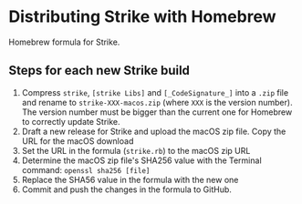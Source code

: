 # Distributing Strike with Homebrew
Homebrew formula for Strike.

## Steps for each new Strike build
1. Compress `strike`, `[strike Libs]` and `[_CodeSignature_]` into a `.zip` file and rename to `strike-XXX-macos.zip` (where `XXX` is the version number). The version number must be bigger than the current one for Homebrew to correctly update Strike.
2. Draft a new release for Strike and upload the macOS zip file. Copy the URL for the macOS download
3. Set the URL in the formula (`strike.rb`) to the macOS zip URL
4. Determine the macOS zip file's SHA256 value with the Terminal command: `openssl sha256 [file]`
5. Replace the SHA56 value in the formula with the new one
6. Commit and push the changes in the formula to GitHub.
